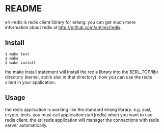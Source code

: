# README
erl-redis is redis client library for erlang.
you can get much more information about redis at http://github.com/antirez/redis.

## Install

    $ make test
    $ make
    $ make install

the make install statement will install the redis library into the 
$ERL_TOP/lib/ directory (kernel, stdlib also in that directory).
now you can use the redis client in your application.

## Usage

the redis application is working like the standard erlang library. e.g. sasl, crypto, inets.
you must call application:start(redis) when you want to use redis client.
the erl redis application will manager the connections with redis server automatically.

